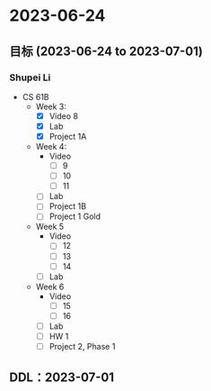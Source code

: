 # 2023-06-24
## 目标 (2023-06-24 to 2023-07-01)
### Shupei Li
- CS 61B
    - Week 3:
        - [x] Video 8
        - [x] Lab
        - [x] Project 1A
    - Week 4:
        - Video
            - [ ] 9
            - [ ] 10
            - [ ] 11
        - [ ] Lab
        - [ ] Project 1B
        - [ ] Project 1 Gold
    - Week 5
        - Video
            - [ ] 12
            - [ ] 13
            - [ ] 14
        - [ ] Lab
    - Week 6
        - Video
            - [ ] 15
            - [ ] 16
        - [ ] Lab
        - [ ] HW 1
        - [ ] Project 2, Phase 1

## DDL：2023-07-01
